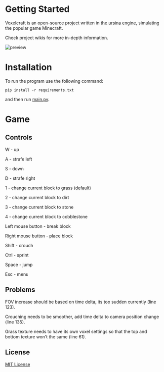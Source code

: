 # Getting Started
Voxelcraft is an open-source project written in [the ursina engine](https://github.com/pokepetter/ursina), simulating the popular game Minecraft.

Check project wikis for more in-depth information.

![preview](https://user-images.githubusercontent.com/69072635/114299789-e1a73a80-9ac5-11eb-8d02-6ca3dc1d2c79.png)


# Installation
To run the program use the following command:

```pip install -r requirements.txt```

and then run [main.py](https://github.com/CMihai99/nesucraft/blob/main/main.py).


# Game

## Controls

W - up

A - strafe left

S - down

D - strafe right

1 - change current block to grass (default)

2 - change current block to dirt

3 - change current block to stone

4 - change current block to cobblestone

Left mouse button - break block

Right mouse button - place block

Shift - crouch

Ctrl - sprint

Space - jump

Esc - menu


## Problems

FOV increase should be based on time delta, its too sudden currently (line 123).

Crouching needs to be smoother, add time delta to camera position change (line 135).

Grass texture needs to have its own voxel settings so that the top and bottom texture won't the same (line 61).


## License
[MIT License](https://choosealicense.com/licenses/mit/)
